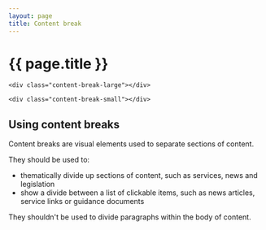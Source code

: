```yaml
---
layout: page
title: Content break
---
```


# {{ page.title }}

<div class="content-break-large"></div>

    <div class="content-break-large"></div>

<div class="content-break-small"></div>

    <div class="content-break-small"></div>

## Using content breaks

Content breaks are visual elements used to separate sections of content.

They should be used to:
<ul>
  <li>thematically divide up sections of content, such as services, news and legislation</li>
  <li>show a divide between a list of clickable items, such as news articles, service links or guidance documents</li>
</ul>

They shouldn't be used to divide paragraphs within the body of content.
